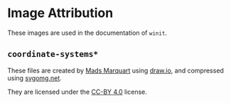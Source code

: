 # Image Attribution

These images are used in the documentation of `winit`.

## `coordinate-systems*`

These files are created by [Mads Marquart](https://github.com/madsmtm) using
[draw.io](https://draw.io/), and compressed using [svgomg.net](https://svgomg.net/).

They are licensed under the [CC-BY 4.0](https://creativecommons.org/licenses/by/4.0/) license.
